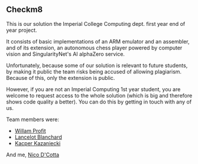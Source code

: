 ## Checkm8

This is our solution the Imperial College Computing dept. first year end of year project.

It consists of basic implementations of an ARM emulator and an assembler, and of its extension, an autonomous chess player powered by computer vision and SingularityNet's AI alphaZero service.

Unfortunately, because some of our solution is relevant to future students, by making it public the team risks being accused of allowing plagiarism. Because of this, only the extension is public.

 However, if you are not an Imperial Computing 1st year student, you are welcome to request access to the whole solution (which is big and therefore shows code quality a better). You can do this by getting in touch with any of us.

Team members were:

- [Willam Profit](https://github.com/williamprofit)
- [Lancelot Blanchard](https://www.linkedin.com/in/lancelotblanchard)
- [Kacper Kazaniecki](https://www.linkedin.com/in/kacperkazaniecki)

 And me, [Nico D'Cotta](https://www.linkedin.com/in/ndcotta)
